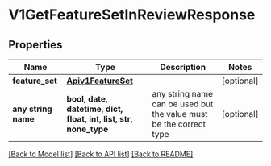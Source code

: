 # V1GetFeatureSetInReviewResponse


## Properties
Name | Type | Description | Notes
------------ | ------------- | ------------- | -------------
**feature_set** | [**Apiv1FeatureSet**](Apiv1FeatureSet.md) |  | [optional] 
**any string name** | **bool, date, datetime, dict, float, int, list, str, none_type** | any string name can be used but the value must be the correct type | [optional]

[[Back to Model list]](../README.md#documentation-for-models) [[Back to API list]](../README.md#documentation-for-api-endpoints) [[Back to README]](../README.md)


